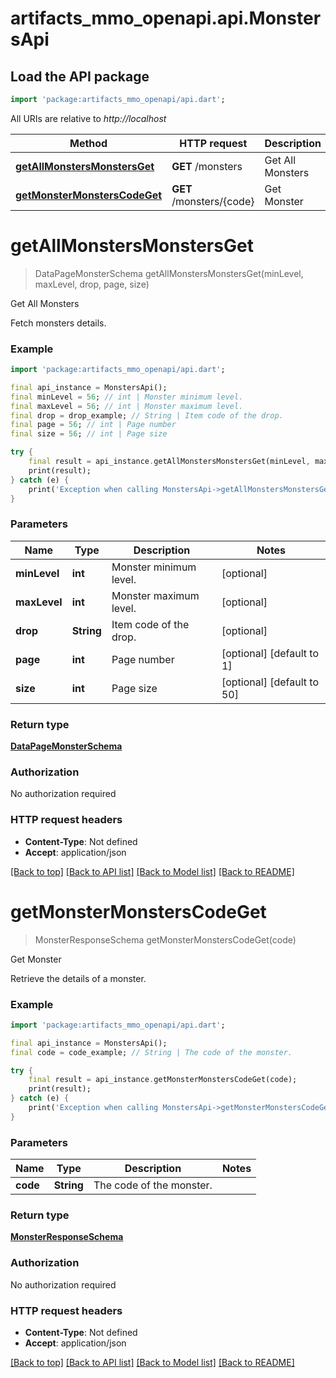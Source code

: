 # artifacts_mmo_openapi.api.MonstersApi

## Load the API package
```dart
import 'package:artifacts_mmo_openapi/api.dart';
```

All URIs are relative to *http://localhost*

Method | HTTP request | Description
------------- | ------------- | -------------
[**getAllMonstersMonstersGet**](MonstersApi.md#getallmonstersmonstersget) | **GET** /monsters | Get All Monsters
[**getMonsterMonstersCodeGet**](MonstersApi.md#getmonstermonsterscodeget) | **GET** /monsters/{code} | Get Monster


# **getAllMonstersMonstersGet**
> DataPageMonsterSchema getAllMonstersMonstersGet(minLevel, maxLevel, drop, page, size)

Get All Monsters

Fetch monsters details.

### Example
```dart
import 'package:artifacts_mmo_openapi/api.dart';

final api_instance = MonstersApi();
final minLevel = 56; // int | Monster minimum level.
final maxLevel = 56; // int | Monster maximum level.
final drop = drop_example; // String | Item code of the drop.
final page = 56; // int | Page number
final size = 56; // int | Page size

try {
    final result = api_instance.getAllMonstersMonstersGet(minLevel, maxLevel, drop, page, size);
    print(result);
} catch (e) {
    print('Exception when calling MonstersApi->getAllMonstersMonstersGet: $e\n');
}
```

### Parameters

Name | Type | Description  | Notes
------------- | ------------- | ------------- | -------------
 **minLevel** | **int**| Monster minimum level. | [optional] 
 **maxLevel** | **int**| Monster maximum level. | [optional] 
 **drop** | **String**| Item code of the drop. | [optional] 
 **page** | **int**| Page number | [optional] [default to 1]
 **size** | **int**| Page size | [optional] [default to 50]

### Return type

[**DataPageMonsterSchema**](DataPageMonsterSchema.md)

### Authorization

No authorization required

### HTTP request headers

 - **Content-Type**: Not defined
 - **Accept**: application/json

[[Back to top]](#) [[Back to API list]](../README.md#documentation-for-api-endpoints) [[Back to Model list]](../README.md#documentation-for-models) [[Back to README]](../README.md)

# **getMonsterMonstersCodeGet**
> MonsterResponseSchema getMonsterMonstersCodeGet(code)

Get Monster

Retrieve the details of a monster.

### Example
```dart
import 'package:artifacts_mmo_openapi/api.dart';

final api_instance = MonstersApi();
final code = code_example; // String | The code of the monster.

try {
    final result = api_instance.getMonsterMonstersCodeGet(code);
    print(result);
} catch (e) {
    print('Exception when calling MonstersApi->getMonsterMonstersCodeGet: $e\n');
}
```

### Parameters

Name | Type | Description  | Notes
------------- | ------------- | ------------- | -------------
 **code** | **String**| The code of the monster. | 

### Return type

[**MonsterResponseSchema**](MonsterResponseSchema.md)

### Authorization

No authorization required

### HTTP request headers

 - **Content-Type**: Not defined
 - **Accept**: application/json

[[Back to top]](#) [[Back to API list]](../README.md#documentation-for-api-endpoints) [[Back to Model list]](../README.md#documentation-for-models) [[Back to README]](../README.md)

